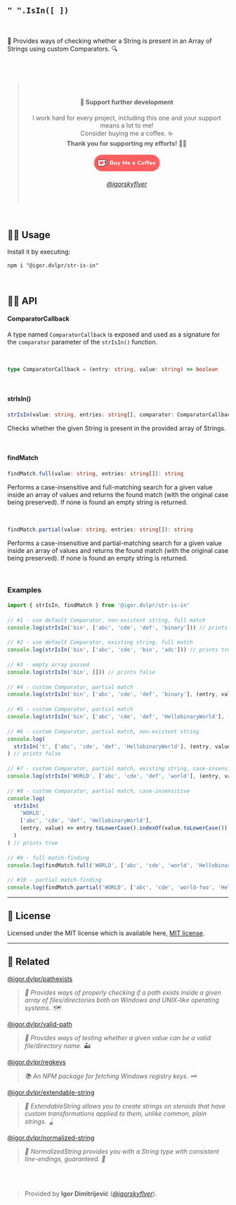 ## `" ".IsIn([ ])`

<br>

🧵 Provides ways of checking whether a String is present in an Array of Strings using custom Comparators. 🔍

<br>
<br>

<div align="center">
	<blockquote>
		<br>
		<h4>💖 Support further development</h4>
		<span>I work hard for every project, including this one and your support means a lot to me!
		<br>
		Consider buying me a coffee. ☕
		<br>
		<strong>Thank you for supporting my efforts! 🙏😊</strong></span>
		<br>
		<br>
		<a href="https://ko-fi.com/igorskyflyer" target="_blank"><img src="https://raw.githubusercontent.com/igorskyflyer/igorskyflyer/main/assets/ko-fi.png" alt="Donate to igorskyflyer" width="150"></a>
		<br>
		<br>
		<a href="https://github.com/igorskyflyer"><em>@igorskyflyer</em></a>
		<br>
		<br>
		<br>
	</blockquote>
</div>

<br>

## 🕵🏼 Usage

Install it by executing:

```shell
npm i "@igor.dvlpr/str-is-in"
```

<br>

## 🤹🏼 API

#### ComparatorCallback

A type named `ComparatorCallback` is exposed and used as a signature for the `comparator` parameter of the `strIsIn()` function.

<br>

```ts
type ComparatorCallback = (entry: string, value: string) => boolean
```

<br>

#### strIsIn()

```ts
strIsIn(value: string, entries: string[], comparator: ComparatorCallback): boolean
```

Checks whether the given String is present in the provided array of Strings.

<br>

#### findMatch

```ts
findMatch.full(value: string, entries: string[]): string
```

Performs a case-insensitive and full-matching search for a given value inside an array of values and returns the found match (with the original case being preserved). If none is found an empty string is returned.

<br>

```ts
findMatch.partial(value: string, entries: string[]): string
```

Performs a case-insensitive and partial-matching search for a given value inside an array of values and returns the found match (with the original case being preserved). If none is found an empty string is returned.

<br>

### Examples

```ts
import { strIsIn, findMatch } from '@igor.dvlpr/str-is-in'

// #1 - use default Comparator, non-existent string, full match
console.log(strIsIn('bin', ['abc', 'cde', 'def', 'binary'])) // prints false

// #2 - use default Comparator, existing string, full match
console.log(strIsIn('bin', ['abc', 'cde', 'bin', 'adc'])) // prints true

// #3 - empty array passed
console.log(strIsIn('bin', [])) // prints false

// #4 - custom Comparator, partial match
console.log(strIsIn('bin', ['abc', 'cde', 'def', 'binary'], (entry, value) => entry.indexOf(value) > -1)) // prints true

// #5 - custom Comparator, partial match
console.log(strIsIn('bin', ['abc', 'cde', 'def', 'HellobinaryWorld'], (entry, value) => entry.indexOf(value) > -1)) // prints true

// #6 - custom Comparator, partial match, non-existent string
console.log(
  strIsIn('t', ['abc', 'cde', 'def', 'HellobinaryWorld'], (entry, value) => entry.toLowerCase() === value.toLowerCase())
) // prints false

// #7 - custom Comparator, partial match, existing string, case-insensitive
console.log(strIsIn('WORLD', ['abc', 'cde', 'def', 'world'], (entry, value) => entry.toLowerCase() === value.toLowerCase())) // prints true

// #8 - custom Comparator, partial match, case-insensitive
console.log(
  strIsIn(
    'WORLD',
    ['abc', 'cde', 'def', 'HellobinaryWorld'],
    (entry, value) => entry.toLowerCase().indexOf(value.toLowerCase()) > -1
  )
) // prints true

// #9 - full match-finding
console.log(findMatch.full('WORLD', ['abc', 'cde', 'world', 'HellobinaryWorld'])) // prints 'world'

// #10 - partial match-finding
console.log(findMatch.partial('WORLD', ['abc', 'cde', 'world-foo', 'HellobinaryWorld'])) // prints 'world-foo'
```

---

## 🪪 License

Licensed under the MIT license which is available here, [MIT license](https://github.com/igorskyflyer/npm-str-is-in/blob/main/LICENSE).

---

## 🧬 Related

[@igor.dvlpr/pathexists](https://www.npmjs.com/package/@igor.dvlpr/pathexists)

> _🧲 Provides ways of properly checking if a path exists inside a given array of files/directories both on Windows and UNIX-like operating systems. 🗺_

[@igor.dvlpr/valid-path](https://www.npmjs.com/package/@igor.dvlpr/valid-path)

> _🧰 Provides ways of testing whether a given value can be a valid file/directory name. 🏜_

[@igor.dvlpr/regkeys](https://www.npmjs.com/package/@igor.dvlpr/regkeys)

> _📚 An NPM package for fetching Windows registry keys. 🗝_

[@igor.dvlpr/extendable-string](https://www.npmjs.com/package/@igor.dvlpr/extendable-string)

> _🦀 ExtendableString allows you to create strings on steroids that have custom transformations applied to them, unlike common, plain strings. 🪀_

[@igor.dvlpr/normalized-string](https://www.npmjs.com/package/@igor.dvlpr/normalized-string)

> _💊 NormalizedString provides you with a String type with consistent line-endings, guaranteed. 📮_

<br>
<br>

>
> Provided by **Igor Dimitrijević** ([*@igorskyflyer*](https://github.com/igorskyflyer/)).
>

